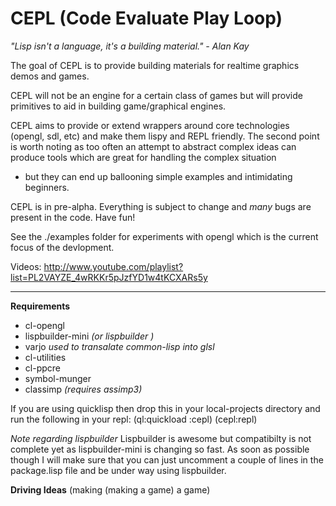 CEPL (Code Evaluate Play Loop)
==============================

*"Lisp isn't a language, it's a building material." - Alan Kay*

The goal of CEPL is to provide building materials for realtime graphics demos and games.

CEPL will not be an engine for a certain class of games but will provide primitives to aid
in building game/graphical engines.

CEPL aims to provide or extend wrappers around core technologies (opengl, sdl, etc) and make
them lispy and REPL friendly. The second point is worth noting as too often an attempt
to abstract complex ideas can produce tools which are great for handling the complex situation
- but they can end up ballooning simple examples and intimidating beginners.

CEPL is in pre-alpha. Everything is subject to change and *many* bugs are present in the code. Have fun!

See the ./examples folder for experiments with opengl which is the current focus of the devlopment.

Videos: http://www.youtube.com/playlist?list=PL2VAYZE_4wRKKr5pJzfYD1w4tKCXARs5y

-----

**Requirements**

* cl-opengl
* lispbuilder-mini *(or lispbuilder <see end for note>)*
* varjo *used to transalate common-lisp into glsl*
* cl-utilities
* cl-ppcre
* symbol-munger
* classimp *(requires assimp3)*

If you are using quicklisp then drop this in your local-projects directory and run the following in your repl:
    (ql:quickload :cepl)
    (cepl:repl)

*Note regarding lispbuilder*
Lispbuilder is awesome but compatibilty is not complete yet as 
lispbuilder-mini is changing so fast. As soon as possible though
I will make sure that you can just uncomment a couple of lines
in the package.lisp file and be under way using lispbuilder.

**Driving Ideas**
(making (making a game) a game)
